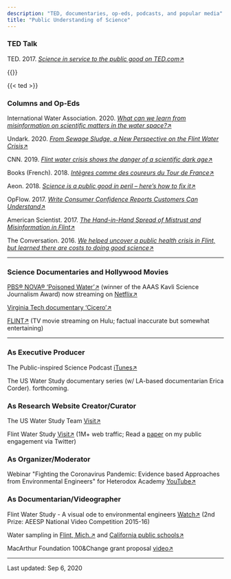```yaml
---
description: "TED, documentaries, op-eds, podcasts, and popular media"
title: "Public Understanding of Science"
---
```


### **TED Talk**

TED. 2017. [*Science in service to the public good on TED.com*↗](https://www.ted.com/talks/siddhartha_roy_science_in_service_to_the_public_good?language=en) 

{{<youtube ALTvG9MIR64 >}}

{{< ted >}}

### **Columns and Op-Eds**

International Water Association. 2020. [*What can we learn from misinformation on scientific matters in the water space?*↗](https://iwa-network.org/what-can-we-learn-from-misinformation-on-scientific-matters-in-the-water-space/) 

Undark. 2020. [*From Sewage Sludge, a New Perspective on the Flint Water Crisis*↗](https://undark.org/2020/09/17/flint-water-crisis-sewage/) 

CNN. 2019. [*Flint water crisis shows the danger of a scientific dark age*↗](https://edition.cnn.com/2019/03/14/opinions/flint-water-myths-scientific-dark-age-roy-edwards/index.html) 

Books (French). 2018. [*Intègres comme des coureurs du Tour de France*↗](https://www.books.fr/integres-coureurs-tour-de-france/)

Aeon. 2018. [*Science is a public good in peril – here’s how to fix it*↗](https://aeon.co/essays/science-is-a-public-good-in-peril-heres-how-to-fix-it)

OpFlow. 2017. [*Write Consumer Confidence Reports Customers Can Understand*↗](https://www.awwa.org/publications/opflow/abstract/articleid/63652504.aspx) 

American Scientist. 2017. [*The Hand-in-Hand Spread of Mistrust and Misinformation in Flint*↗](http://www.americanscientist.org/issues/pub/2017/1/the-hand-in-hand-spread-of-mistrust-and-misinformation-in-flint)

The Conversation. 2016. [*We helped uncover a public health crisis in Flint, but learned there are costs to doing good science*↗](https://theconversation.com/we-helped-uncover-a-public-health-crisis-in-flint-but-learned-there-are-costs-to-doing-good-science-54227)

------

### **Science Documentaries and Hollywood Movies**

[PBS® NOVA® ‘Poisoned Water’↗](https://www.pbs.org/video/3001355667/) (winner of the AAAS Kavli Science Journalism Award) now streaming on [Netflix↗](https://www.netflix.com/title/81121185) 

[Virginia Tech documentary ‘Cicero’↗](https://www.youtube.com/watch?v=x1mrZ1zHb9o)

[FLINT↗](https://www.imdb.com/title/tt6397426/) (TV movie streaming on Hulu; factual inaccurate but somewhat entertaining)

------

### **As Executive Producer**

The Public-inspired Science Podcast [iTunes↗](https://podcasts.apple.com/us/podcast/public-inspired-science/id1473322295) 

The US Water Study documentary series (w/ LA-based documentarian Erica Corder). forthcoming.

### **As Research Website Creator/Curator**

The US Water Study Team [Visit↗](www.uswaterstudy.org)

Flint Water Study [Visit↗](www.flintwaterstudy.org)  (1M+ web traffic; Read a [paper](https://doi.org/10.1177/1075547017751948) on my public engagement via Twitter)

### **As Organizer/Moderator**

Webinar "Fighting the Coronavirus Pandemic: Evidence based Approaches from Environmental Engineers" for Heterodox Academy [YouTube↗](https://www.youtube.com/watch?v=ORFvtGF6YTY)  

### **As Documentarian/Videographer**

Flint Water Study - A visual ode to environmental engineers [Watch↗](https://www.youtube.com/watch?v=t0ZNYHB7TvE) (2nd Prize: AEESP National Video Competition 2015-16)

Water sampling in [Flint, Mich.↗](https://youtu.be/dEQDaPws2xk) and [California public schools↗](https://youtu.be/pxg9X9NMy4g)

MacArthur Foundation 100&Change grant proposal [video↗](https://youtu.be/j8Y2Q7WPLOE)

------

Last updated: Sep 6, 2020
